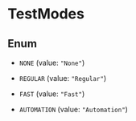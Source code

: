 
# TestModes

## Enum


* `NONE` (value: `"None"`)

* `REGULAR` (value: `"Regular"`)

* `FAST` (value: `"Fast"`)

* `AUTOMATION` (value: `"Automation"`)



